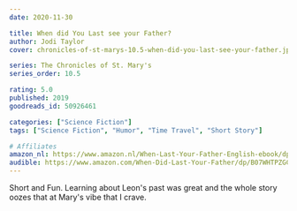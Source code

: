 ```yaml
---
date: 2020-11-30

title: When did You Last see your Father?
author: Jodi Taylor
cover: chronicles-of-st-marys-10.5-when-did-you-last-see-your-father.jpg

series: The Chronicles of St. Mary's
series_order: 10.5

rating: 5.0
published: 2019
goodreads_id: 50926461

categories: ["Science Fiction"]
tags: ["Science Fiction", "Humor", "Time Travel", "Short Story"]

# Affiliates
amazon_nl: https://www.amazon.nl/When-Last-Your-Father-English-ebook/dp/B07T5X9276/?&_encoding=UTF8&tag=sofielambre0f-21&linkCode=ur2&linkId=f13c1b14f95dc45e5adc78a12c8d14ef&camp=247&creative=1211
audible: https://www.amazon.com/When-Did-Last-Your-Father/dp/B07WHTPZGC/?&_encoding=UTF8&tag=bramvandenbus-20&linkCode=ur2&linkId=22855b465ba4fecfba6ededae66b47e6&camp=1789&creative=9325
---
```


Short and Fun. Learning about Leon's past was great and the whole story oozes that at Mary's vibe that I crave.
